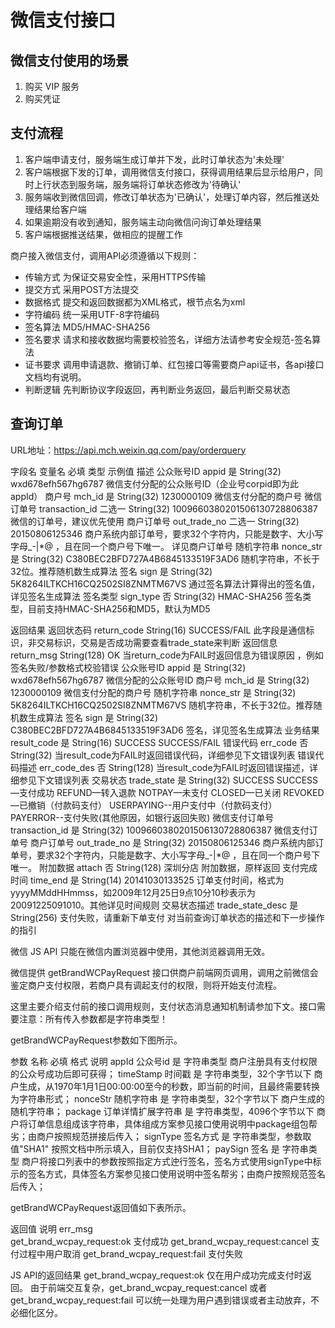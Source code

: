 # 微信支付接口

## 微信支付使用的场景

1. 购买 VIP 服务
2. 购买凭证

## 支付流程

1. 客户端申请支付，服务端生成订单并下发，此时订单状态为'未处理'
2. 客户端根据下发的订单，调用微信支付接口，获得调用结果后显示给用户，同时上行状态到服务端，服务端将订单状态修改为'待确认'
3. 服务端收到微信回调，修改订单状态为'已确认'，处理订单内容，然后推送处理结果给客户端
4. 如果逾期没有收到通知，服务端主动向微信问询订单处理结果
4. 客户端根据推送结果，做相应的提醒工作

商户接入微信支付，调用API必须遵循以下规则：
- 传输方式	为保证交易安全性，采用HTTPS传输
- 提交方式	采用POST方法提交
- 数据格式	提交和返回数据都为XML格式，根节点名为xml
- 字符编码	统一采用UTF-8字符编码
- 签名算法	MD5/HMAC-SHA256
- 签名要求	请求和接收数据均需要校验签名，详细方法请参考安全规范-签名算法
- 证书要求	调用申请退款、撤销订单、红包接口等需要商户api证书，各api接口文档均有说明。
- 判断逻辑	先判断协议字段返回，再判断业务返回，最后判断交易状态

## 查询订单

URL地址：https://api.mch.weixin.qq.com/pay/orderquery

字段名	    变量名	        必填	类型	        示例值	                            描述
公众账号ID	appid	        是	    String(32)	    wxd678efh567hg6787	                微信支付分配的公众账号ID（企业号corpid即为此appId）
商户号	    mch_id	        是	    String(32)	    1230000109	                        微信支付分配的商户号
微信订单号	transaction_id	二选一	String(32)	    1009660380201506130728806387	    微信的订单号，建议优先使用
商户订单号	out_trade_no	二选一  String(32)	    20150806125346	                    商户系统内部订单号，要求32个字符内，只能是数字、大小写字母_-|*@ ，且在同一个商户号下唯一。 详见商户订单号
随机字符串	nonce_str	    是	    String(32)	    C380BEC2BFD727A4B6845133519F3AD6	随机字符串，不长于32位。推荐随机数生成算法
签名	    sign	        是	    String(32)	    5K8264ILTKCH16CQ2502SI8ZNMTM67VS	通过签名算法计算得出的签名值，详见签名生成算法
签名类型	sign_type	    否	    String(32)	    HMAC-SHA256	                        签名类型，目前支持HMAC-SHA256和MD5，默认为MD5

返回结果
返回状态码      return_code	String(16)	SUCCESS/FAIL    此字段是通信标识，非交易标识，交易是否成功需要查看trade_state来判断
返回信息        return_msg	    String(128)	OK	            当return_code为FAIL时返回信息为错误原因 ，例如签名失败/参数格式校验错误
公众账号ID	    appid	是	String(32)	wxd678efh567hg6787	微信分配的公众账号ID
商户号	        mch_id	是	String(32)	1230000109	微信支付分配的商户号
随机字符串	    nonce_str	是	String(32)	5K8264ILTKCH16CQ2502SI8ZNMTM67VS	随机字符串，不长于32位。推荐随机数生成算法
签名	        sign	是	String(32)	C380BEC2BFD727A4B6845133519F3AD6	签名，详见签名生成算法
业务结果	    result_code	是	String(16)	SUCCESS	SUCCESS/FAIL
错误代码	    err_code	否	String(32)	 	当result_code为FAIL时返回错误代码，详细参见下文错误列表
错误代码描述	err_code_des	否	String(128)	 	当result_code为FAIL时返回错误描述，详细参见下文错误列表
交易状态	    trade_state	是	String(32)	SUCCESS	
                    SUCCESS—支付成功
                    REFUND—转入退款
                    NOTPAY—未支付
                    CLOSED—已关闭
                    REVOKED—已撤销（付款码支付）
                    USERPAYING--用户支付中（付款码支付）
                    PAYERROR--支付失败(其他原因，如银行返回失败)
微信支付订单号	    transaction_id	是	String(32)	1009660380201506130728806387	微信支付订单号
商户订单号	        out_trade_no	是	String(32)	20150806125346	商户系统内部订单号，要求32个字符内，只能是数字、大小写字母_-|*@ ，且在同一个商户号下唯一。
附加数据	    attach	否	String(128)	深圳分店	附加数据，原样返回
支付完成时间	time_end	是	String(14)	20141030133525	订单支付时间，格式为yyyyMMddHHmmss，如2009年12月25日9点10分10秒表示为20091225091010。其他详见时间规则
交易状态描述	trade_state_desc	是	String(256)	支付失败，请重新下单支付	对当前查询订单状态的描述和下一步操作的指引

微信 JS API 只能在微信内置浏览器中使用，其他浏览器调用无效。

微信提供 getBrandWCPayRequest 接口供商户前端网页调用，调用之前微信会鉴定商户支付权限，若商户具有调起支付的权限，则将开始支付流程。

这里主要介绍支付前的接口调用规则，支付状态消息通知机制请参加下文。接口需要注意：所有传入参数都是字符串类型！

getBrandWCPayRequest参数如下图所示。

参数	        名称	            必填	格式	                    说明
appId	        公众号id	        是	    字符串类型	                商户注册具有支付权限的公众号成功后即可获得；
timeStamp	    时间戳	            是	    字符串类型，32个字节以下	商户生成，从1970年1月1日00:00:00至今的秒数，即当前的时间，且最终需要转换为字符串形式；
nonceStr	    随机字符串	        是	    字符串类型，32个字节以下	商户生成的随机字符串；
package	        订单详情扩展字符串	是	    字符串类型，4096个字节以下	 商户将订单信息组成该字符串，具体组成方案参见接口使用说明中package组包帮劣；由商户按照规范拼接后传入；
signType	    签名方式	        是	    字符串类型，参数取值"SHA1"	按照文档中所示填入，目前仅支持SHA1；
paySign	        签名	            是	  字符串类型 商户将接口列表中的参数按照指定方式迚行签名，签名方式使用signType中标示的签名方式，具体签名方案参见接口使用说明中签名帮劣；由商户按照规范签名后传入；

getBrandWCPayRequest返回值如下表所示。

返回值	    说明
err_msg	    
            get_brand_wcpay_request:ok  支付成功
            get_brand_wcpay_request:cancel 支付过程中用户取消
            get_brand_wcpay_request:fail 支付失败

JS API的返回结果 get_brand_wcpay_request:ok 仅在用户成功完成支付时返回。
由于前端交互复杂，get_brand_wcpay_request:cancel 或者 get_brand_wcpay_request:fail 可以统一处理为用户遇到错误或者主动放弃，不必细化区分。